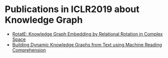 # Publications in ICLR2019 about Knowledge Graph
* [RotatE: Knowledge Graph Embedding by Relational Rotation in Complex Space](https://github.com/wds-seu/Knowledge-Graph-Publications/blob/master/conference_publication/iclr2019/sdn_iclr2019/README.md)
* [Building Dynamic Knowledge Graphs from Text using Machine Reading Comprehension](https://github.com/wds-seu/Knowledge-Graph-Publications/blob/master/conference_publication/iclr2019/dmy_iclr2019/README.md)
